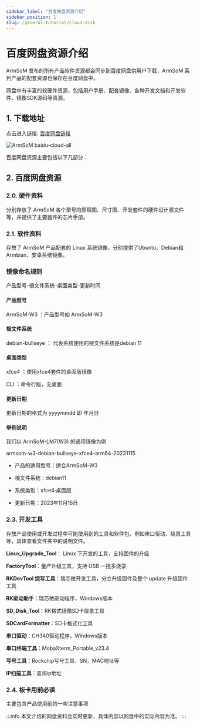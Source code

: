 ```yaml
---
sidebar_label: "百度网盘资源介绍"
sidebar_position: 1
slug: /general-tutorial/cloud-disk
---
```


# 百度网盘资源介绍

ArmSoM 发布的所有产品软件资源都会同步到百度网盘供用户下载，ArmSoM 系列产品的配套资源也保存在百度网盘中。

网盘中有丰富的软硬件资源，包括用户手册、配套镜像、各种开发文档和开发软件、镜像SDK源码等资源。

## 1. 下载地址

点击进入链接: [百度网盘链接](https://pan.baidu.com/s/14qfAZM3QqgJPuFVjKRSBUw?pwd=arms )

![ArmSoM baidu-cloud-all](/img/general-tutorial/baidu-cloud-all.png)

百度网盘资源主要包括以下几部分：

## 2. 百度网盘资源

### 2.0. 硬件资料
分别存放了 ArmSoM 各个型号的原理图、尺寸图、开发套件的硬件设计源文件等，并提供了主要器件的芯片手册。

### 2.1. 软件资料
存放了 ArmSoM 产品配套的 Linux 系统镜像，分别提供了Ubuntu、Debian和Armbian，安卓系统镜像。

### 镜像命名规则
产品型号-根文件系统-桌面类型-更新时间

#### 产品型号
ArmSoM-W3 ：产品型号如 ArmSoM-W3 

#### 根文件系统
debian-bullseye ： 代表系统使用的根文件系统是debian 11

#### 桌面类型
xfce4 ：使用xfce4套件的桌面版镜像

CLI	：命令行版，无桌面

#### 更新日期
更新日期的格式为 yyyymmdd 即 年月日

#### 举例说明

我们以 ArmSoM-LM7(W3) 的通用镜像为例

armsom-w3-debian-bullseye-xfce4-arm64-20231115

* 产品的适用型号：适合ArmSoM-W3

* 根文件系统：debian11

* 系统类别：xfce4·桌面版

* 更新日期：2023年11月15日

### 2.3. 开发工具

存放产品使用或开发过程中可能使用到的工具和软件包，例如串口驱动、烧录工具等，具体查看文件夹中的说明文件。

**Linux_Upgrade_Tool**： Linux 下开发的⼯具，⽀持固件的升级

**FactoryTool**：量产升级⼯具，⽀持 USB ⼀拖多烧录

**RKDevTool 烧写工具**：瑞芯微开发⼯具，分⽴升级固件及整个 update 升级固件⼯具
 
**RK驱动助手**：瑞芯微驱动程序，Windows版本

**SD_Disk_Tool**：RK格式镜像SD卡烧录工具
 
**SDCardFormatter**：SD卡格式化工具
 
**串口驱动**：CH340驱动程序，Windows版本
 
**串口终端工具**：MobaXterm_Portable_v23.4

**写号工具**：Rockchip写号工具，SN，MAC地址等

**IP扫描工具**：查询ip地址


### 2.4. 板卡用前必读

主要包含产品使用前的一些注意事项

:::info
本文介绍的网盘资料会实时更新，具体内容以网盘中的实际内容为准。
:::